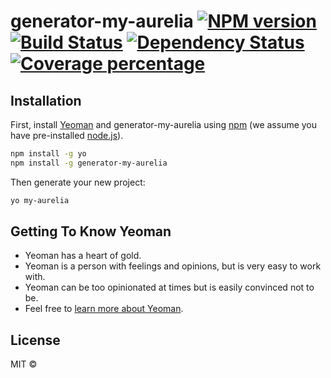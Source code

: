 # generator-my-aurelia [![NPM version][npm-image]][npm-url] [![Build Status][travis-image]][travis-url] [![Dependency Status][daviddm-image]][daviddm-url] [![Coverage percentage][coveralls-image]][coveralls-url]
> 

## Installation

First, install [Yeoman](http://yeoman.io) and generator-my-aurelia using [npm](https://www.npmjs.com/) (we assume you have pre-installed [node.js](https://nodejs.org/)).

```bash
npm install -g yo
npm install -g generator-my-aurelia
```

Then generate your new project:

```bash
yo my-aurelia
```

## Getting To Know Yeoman

 * Yeoman has a heart of gold.
 * Yeoman is a person with feelings and opinions, but is very easy to work with.
 * Yeoman can be too opinionated at times but is easily convinced not to be.
 * Feel free to [learn more about Yeoman](http://yeoman.io/).

## License

MIT © []()


[npm-image]: https://badge.fury.io/js/generator-my-aurelia.svg
[npm-url]: https://npmjs.org/package/generator-my-aurelia
[travis-image]: https://travis-ci.org//generator-my-aurelia.svg?branch=master
[travis-url]: https://travis-ci.org//generator-my-aurelia
[daviddm-image]: https://david-dm.org//generator-my-aurelia.svg?theme=shields.io
[daviddm-url]: https://david-dm.org//generator-my-aurelia
[coveralls-image]: https://coveralls.io/repos//generator-my-aurelia/badge.svg
[coveralls-url]: https://coveralls.io/r//generator-my-aurelia
